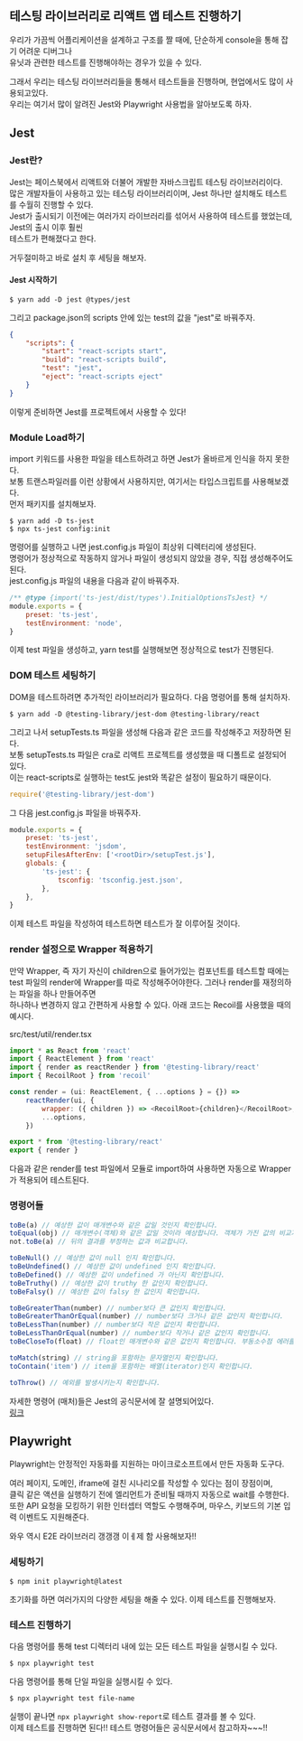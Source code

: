 ## 테스팅 라이브러리로 리액트 앱 테스트 진행하기

우리가 가끔씩 어플리케이션을 설계하고 구조를 짤 때에, 단순하게 console을 통해 잡기 어려운 디버그나  
유닛과 관련한 테스트를 진행해야하는 경우가 있을 수 있다.

그래서 우리는 테스팅 라이브러리들을 통해서 테스트들을 진행하며, 현업에서도 많이 사용되고있다.  
우리는 여기서 많이 알려진 Jest와 Playwright 사용법을 알아보도록 하자.

## Jest

### Jest란?

Jest는 페이스북에서 리액트와 더불어 개발한 자바스크립트 테스팅 라이브러리이다.  
많은 개발자들이 사용하고 있는 테스팅 라이브러리이며, Jest 하나만 설치해도 테스트를 수월히 진행할 수 있다.  
Jest가 출시되기 이전에는 여러가지 라이브러리를 섞어서 사용하여 테스트를 했었는데, Jest의 출시 이후 훨씬  
테스트가 편해졌다고 한다.

거두절미하고 바로 설치 후 세팅을 해보자.

#### Jest 시작하기

```
$ yarn add -D jest @types/jest
```

그리고 package.json의 scripts 안에 있는 test의 값을 "jest"로 바꿔주자.

```json
{
	"scripts": {
		"start": "react-scripts start",
		"build": "react-scripts build",
		"test": "jest",
		"eject": "react-scripts eject"
	}
}
```

이렇게 준비하면 Jest를 프로젝트에서 사용할 수 있다!

### Module Load하기

import 키워드를 사용한 파일을 테스트하려고 하면 Jest가 올바르게 인식을 하지 못한다.  
보통 트랜스파일러를 이런 상황에서 사용하지만, 여기서는 타입스크립트를 사용해보겠다.  
먼저 패키지를 설치해보자.

```
$ yarn add -D ts-jest
$ npx ts-jest config:init
```

명령어를 실행하고 나면 jest.config.js 파일이 최상위 디렉터리에 생성된다.  
명령어가 정상적으로 작동하지 않거나 파일이 생성되지 않았을 경우, 직접 생성해주어도 된다.  
jest.config.js 파일의 내용을 다음과 같이 바꿔주자.

```js
/** @type {import('ts-jest/dist/types').InitialOptionsTsJest} */
module.exports = {
	preset: 'ts-jest',
	testEnvironment: 'node',
}
```

이제 test 파일을 생성하고, yarn test를 실행해보면 정상적으로 test가 진행된다.

### DOM 테스트 세팅하기

DOM을 테스트하려면 추가적인 라이브러리가 필요하다. 다음 명령어를 통해 설치하자.

```
$ yarn add -D @testing-library/jest-dom @testing-library/react
```

그리고 나서 setupTests.ts 파일을 생성해 다음과 같은 코드를 작성해주고 저장하면 된다.  
보통 setupTests.ts 파일은 cra로 리액트 프로젝트를 생성했을 때 디폴트로 설정되어있다.  
이는 react-scripts로 실행하는 test도 jest와 똑같은 설정이 필요하기 때문이다.

```js
require('@testing-library/jest-dom')
```

그 다음 jest.config.js 파일을 바꿔주자.

```js
module.exports = {
	preset: 'ts-jest',
	testEnvironment: 'jsdom',
	setupFilesAfterEnv: ['<rootDir>/setupTest.js'],
	globals: {
		'ts-jest': {
			tsconfig: 'tsconfig.jest.json',
		},
	},
}
```

이제 테스트 파일을 작성하여 테스트하면 테스트가 잘 이루어질 것이다.

### render 설정으로 Wrapper 적용하기

만약 Wrapper, 즉 자기 자신이 children으로 들어가있는 컴포넌트를 테스트할 때에는  
test 파일의 render에 Wrapper를 따로 작성해주어야한다. 그러나 render를 재정의하는 파일을 하나 만들어주면  
하나하나 변경하지 않고 간편하게 사용할 수 있다. 아래 코드는 Recoil를 사용했을 때의 예시다.

src/test/util/render.tsx

```js
import * as React from 'react'
import { ReactElement } from 'react'
import { render as reactRender } from '@testing-library/react'
import { RecoilRoot } from 'recoil'

const render = (ui: ReactElement, { ...options } = {}) =>
	reactRender(ui, {
		wrapper: ({ children }) => <RecoilRoot>{children}</RecoilRoot>,
		...options,
	})

export * from '@testing-library/react'
export { render }
```

다음과 같은 render를 test 파일에서 모듈로 import하여 사용하면 자동으로 Wrapper가 적용되어 테스트된다.

### 명령어들

```js
toBe(a) // 예상한 값이 매개변수와 같은 값일 것인지 확인합니다.
toEqual(obj) // 매개변수(객체)와 같은 값일 것이라 예상합니다. 객체가 가진 값의 비교가 가능합니다.
not.toBe(a) // 뒤의 결과를 부정하는 값과 비교합니다.

toBeNull() // 예상한 값이 null 인지 확인합니다.
toBeUndefined() // 예상한 값이 undefined 인지 확인합니다.
toBeDefined() // 예상한 값이 undefined 가 아닌지 확인합니다.
toBeTruthy() // 예상한 값이 truthy 한 값인지 확인합니다.
toBeFalsy() // 예상한 값이 falsy 한 값인지 확인합니다.

toBeGreaterThan(number) // number보다 큰 값인지 확인합니다.
toBeGreaterThanOrEqual(number) // number보다 크거나 같은 값인지 확인합니다.
toBeLessThan(number) // number보다 작은 값인지 확인합니다.
toBeLessThanOrEqual(number) // number보다 작거나 같은 값인지 확인합니다.
toBeCloseTo(float) // float인 매개변수와 같은 값인지 확인합니다. 부동소수점 에러를 해결하기 위해 고안되었습니다.

toMatch(string) // string을 포함하는 문자열인지 확인합니다.
toContain('item') // item을 포함하는 배열(iterator)인지 확인합니다.

toThrow() // 예외를 발생시키는지 확인합니다.
```

자세한 명령어 (매처)들은 Jest의 공식문서에 잘 설명되어있다.  
<a href="https://jestjs.io/docs/using-matchers" target="_blank">링크</a>

## Playwright

Playwright는 안정적인 자동화를 지원하는 마이크로소프트에서 만든 자동화 도구다.

여러 페이지, 도메인, iframe에 걸친 시나리오를 작성할 수 있다는 점이 장점이며,  
클릭 같은 액션을 실행하기 전에 엘리먼트가 준비될 때까지 자동으로 wait를 수행한다.  
또한 API 요청을 모킹하기 위한 인터셉터 역할도 수행해주며, 마우스, 키보드의 기본 입력 이벤트도 지원해준다.

와우 역시 E2E 라이브러리 갱갱갱 이ㅔ제 함 사용해보자!!

### 세팅하기

```
$ npm init playwright@latest
```

초기화를 하면 여러가지의 다양한 세팅을 해줄 수 있다. 이제 테스트를 진행해보자.

### 테스트 진행하기

다음 명령어를 통해 test 디렉터리 내에 있는 모든 테스트 파일을 실행시킬 수 있다.

```
$ npx playwright test
```

다음 명령어를 통해 단일 파일을 실행시킬 수 있다.

```
$ npx playwright test file-name
```

실행이 끝나면 `npx playwright show-report`로 테스트 결과를 볼 수 있다.  
이제 테스트를 진행하면 된다!! 테스트 명령어들은 공식문서에서 참고하자~~~!!
